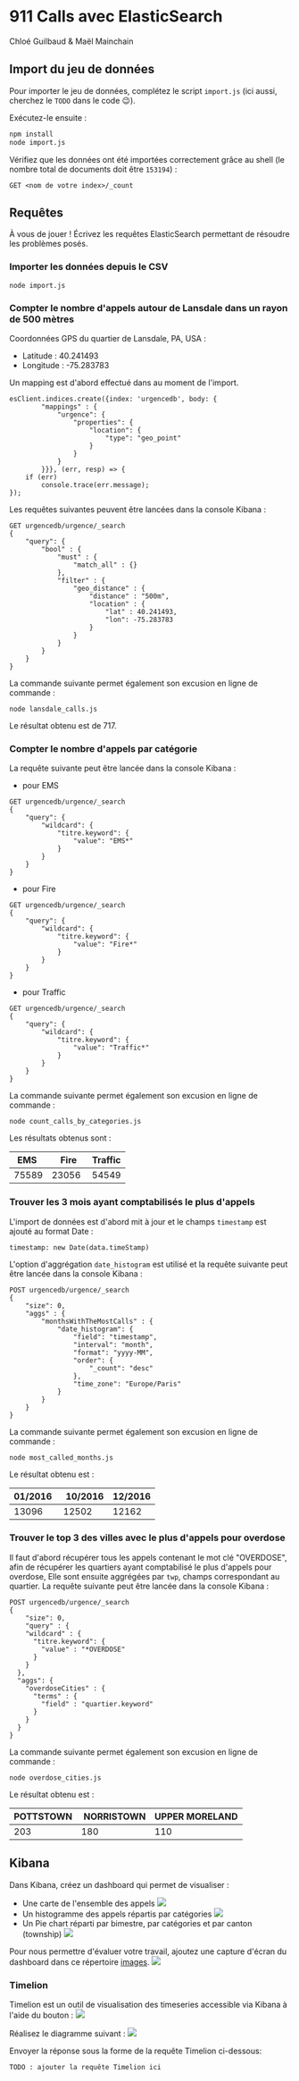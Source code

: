 # 911 Calls avec ElasticSearch
Chloé Guilbaud & Maël Mainchain

## Import du jeu de données

Pour importer le jeu de données, complétez le script `import.js` (ici aussi, cherchez le `TODO` dans le code :wink:).

Exécutez-le ensuite :

```bash
npm install
node import.js
```

Vérifiez que les données ont été importées correctement grâce au shell (le nombre total de documents doit être `153194`) :

```
GET <nom de votre index>/_count
```

## Requêtes

À vous de jouer ! Écrivez les requêtes ElasticSearch permettant de résoudre les problèmes posés.

### Importer les données depuis le CSV
```
node import.js
```

### Compter le nombre d'appels autour de Lansdale dans un rayon de 500 mètres

Coordonnées GPS du quartier de Lansdale, PA, USA :
- Latitude : 40.241493
- Longitude : -75.283783

Un mapping est d'abord effectué dans au moment de l'import.
```
esClient.indices.create({index: 'urgencedb', body: {
        "mappings" : {
            "urgence": {
                "properties": {
                    "location": {
                        "type": "geo_point"
                    }
                }
            }
        }}}, (err, resp) => {
    if (err)
        console.trace(err.message);
});
```

Les requêtes suivantes peuvent être lancées dans la console Kibana : 
```
GET urgencedb/urgence/_search
{
    "query": {
        "bool" : {
            "must" : {
                "match_all" : {}
            },
            "filter" : {
                "geo_distance" : {
                    "distance" : "500m",
                    "location" : {
                        "lat" : 40.241493,
                        "lon": -75.283783
                    }
                }
            }
        }
    }
}
```

La commande suivante permet également son excusion en ligne de commande : 
```
node lansdale_calls.js
```

Le résultat obtenu est de 717.


### Compter le nombre d'appels par catégorie

La requête suivante peut être lancée dans la console Kibana :
- pour EMS
```
GET urgencedb/urgence/_search
{
    "query": {
        "wildcard": {
            "titre.keyword": {
                "value": "EMS*"
            }
        }
    }
}
```
- pour Fire
```
GET urgencedb/urgence/_search
{
    "query": {
        "wildcard": {
            "titre.keyword": {
                "value": "Fire*"
            }
        }
    }
}
```
- pour Traffic
```
GET urgencedb/urgence/_search
{
    "query": {
        "wildcard": {
            "titre.keyword": {
                "value": "Traffic*"
            }
        }
    }
}
```

La commande suivante permet également son excusion en ligne de commande : 
```
node count_calls_by_categories.js
```

Les résultats obtenus sont : 

| EMS   | Fire  | Traffic |
| ----- | ----- | ------- |
| 75589 | 23056 | 54549   |


### Trouver les 3 mois ayant comptabilisés le plus d'appels

L'import de données est d'abord mit à jour et le champs `timestamp` est ajouté au format Date : 
```
timestamp: new Date(data.timeStamp)
```

L'option d'aggrégation `date_histogram` est utilisé et la requête suivante peut être lancée dans la console Kibana :
```
POST urgencedb/urgence/_search
{
    "size": 0,
    "aggs" : {
        "monthsWithTheMostCalls" : {
            "date_histogram": {
                "field": "timestamp",
                "interval": "month",
                "format": "yyyy-MM",
                "order": {
                    "_count": "desc"
                },
                "time_zone": "Europe/Paris"
            }
        }
    }
}
```

La commande suivante permet également son excusion en ligne de commande :
```
node most_called_months.js
```

Le résultat obtenu est :

| 01/2016 | 10/2016 | 12/2016 |
| ------- | ------- | ------- |
| 13096   | 12502   | 12162   |


### Trouver le top 3 des villes avec le plus d'appels pour overdose

Il faut d'abord récupérer tous les appels contenant le mot clé "OVERDOSE",
afin de récupérer les quartiers ayant comptabilisé le plus d'appels pour overdose, 
Elle sont ensuite aggrégées par `twp`, champs correspondant au quartier. 
La requête suivante peut être lancée dans la console Kibana :
```
POST urgencedb/urgence/_search
{
    "size": 0,
    "query" : {
    "wildcard" : {
      "titre.keyword": {
        "value" : "*OVERDOSE"
      }
    }
  },
  "aggs": {
    "overdoseCities" : {
      "terms" : {
        "field" : "quartier.keyword"
      }
    }
  }
}
```

La commande suivante permet également son excusion en ligne de commande :
```
node overdose_cities.js
```

Le résultat obtenu est :

| POTTSTOWN | NORRISTOWN | UPPER MORELAND |
| --------- | ---------- | -------------- |
| 203       | 180        | 110            |


## Kibana

Dans Kibana, créez un dashboard qui permet de visualiser :

* Une carte de l'ensemble des appels
![](images/carte-ensemble-appels.png)
* Un histogramme des appels répartis par catégories
![](images/histogramme-appels-par-categories.png)
* Un Pie chart réparti par bimestre, par catégories et par canton (township)
![](images/par-bimestre-par-categories-par-canton.png)

Pour nous permettre d'évaluer votre travail, ajoutez une capture d'écran du dashboard dans ce répertoire [images](images).
![](images/Dashboard.png)

### Timelion
Timelion est un outil de visualisation des timeseries accessible via Kibana à l'aide du bouton : ![](images/timelion.png)

Réalisez le diagramme suivant :
![](images/timelion-chart.png)

Envoyer la réponse sous la forme de la requête Timelion ci-dessous:  

```
TODO : ajouter la requête Timelion ici
```
